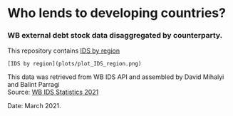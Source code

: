 # Who lends to developing countries? 
### WB external debt stock data disaggregated by counterparty.

This repository contains
[IDS by region](davidmihalyi.github.com/wb-ids-lenders/plots/plot_IDS_region.png)

	[IDS by region](plots/plot_IDS_region.png)
	
This data was retrieved from WB IDS API and assembled by David Mihalyi and Balint Parragi		
Source: [WB IDS Statistics 2021](https://datatopics.worldbank.org/debt/ids/)
		
Date: March 2021.		
